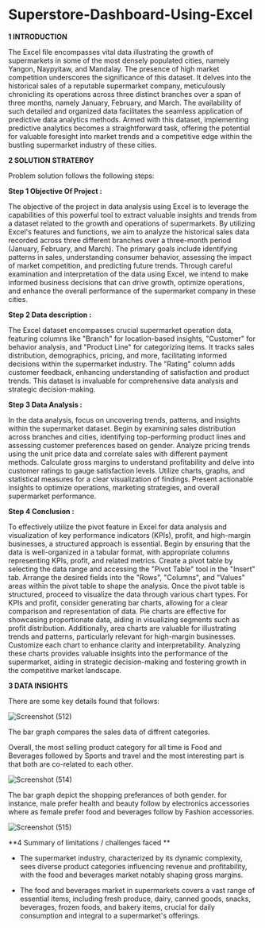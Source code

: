 # Superstore-Dashboard-Using-Excel

**1 INTRODUCTION**

The Excel file encompasses vital data illustrating the growth of supermarkets in some of the most densely populated cities, namely Yangon, Naypyitaw, and Mandalay. The presence of high market competition underscores the significance of this dataset. It delves into the historical sales of a reputable supermarket company, meticulously chronicling its operations across three distinct branches over a span of three months, namely January, February, and March. The availability of such detailed and organized data facilitates the seamless application of predictive data analytics methods. Armed with this dataset, implementing predictive analytics becomes a straightforward task, offering the potential for valuable foresight into market trends and a competitive edge within the bustling supermarket industry of these cities.

**2 SOLUTION STRATERGY** 

Problem solution follows the following steps:

**Step 1 Objective Of Project :**

The objective of the project in data analysis using Excel is to leverage the capabilities of this powerful tool to extract valuable insights and trends from a dataset related to the growth and operations of supermarkets. By utilizing Excel's features and functions, we aim to analyze the historical sales data recorded across three different branches over a three-month period (January, February, and March). The primary goals include identifying patterns in sales, understanding consumer behavior, assessing the impact of market competition, and predicting future trends. Through careful examination and interpretation of the data using Excel, we intend to make informed business decisions that can drive growth, optimize operations, and enhance the overall performance of the supermarket company in these cities.

**Step 2 Data description :**

The Excel dataset encompasses crucial supermarket operation data, featuring columns like "Branch" for location-based insights, "Customer" for behavior analysis, and "Product Line" for categorizing items. It tracks sales distribution, demographics, pricing, and more, facilitating informed decisions within the supermarket industry. The "Rating" column adds customer feedback, enhancing understanding of satisfaction and product trends. This dataset is invaluable for comprehensive data analysis and strategic decision-making.

**Step 3 Data Analysis :**

In the data analysis, focus on uncovering trends, patterns, and insights within the supermarket dataset. Begin by examining sales distribution across branches and cities, identifying top-performing product lines and assessing customer preferences based on gender. Analyze pricing trends using the unit price data and correlate sales with different payment methods. Calculate gross margins to understand profitability and delve into customer ratings to gauge satisfaction levels. Utilize charts, graphs, and statistical measures for a clear visualization of findings. Present actionable insights to optimize operations, marketing strategies, and overall supermarket performance.

**Step 4 Conclusion :**

To effectively utilize the pivot feature in Excel for data analysis and visualization of key performance indicators (KPIs), profit, and high-margin businesses, a structured approach is essential. Begin by ensuring that the data is well-organized in a tabular format, with appropriate columns representing KPIs, profit, and related metrics. Create a pivot table by selecting the data range and accessing the "Pivot Table" tool in the "Insert" tab. Arrange the desired fields into the "Rows", "Columns", and "Values" areas within the pivot table to shape the analysis. Once the pivot table is structured, proceed to visualize the data through various chart types. For KPIs and profit, consider generating bar charts, allowing for a clear comparison and representation of data. Pie charts are effective for showcasing proportionate data, aiding in visualizing segments such as profit distribution. Additionally, area charts are valuable for illustrating trends and patterns, particularly relevant for high-margin businesses. Customize each chart to enhance clarity and interpretability. Analyzing these charts provides valuable insights into the performance of the supermarket, aiding in strategic decision-making and fostering growth in the competitive market landscape.

**3 DATA INSIGHTS** 

There are some key details found that follows:

![Screenshot (512)](https://user-images.githubusercontent.com/129647680/236116972-c736974f-3ed7-4818-9d2a-2247d00fceca.png)

The bar graph compares the sales data of  diffrent categories.

Overall, the most selling product category for all time is Food and Beverages followed by Sports and travel and the most interesting part is that both are co-related to each other.

![Screenshot (514)](https://user-images.githubusercontent.com/129647680/236119192-0a53029e-ecf8-4b90-80b1-954cf1404ca3.png)

The bar graph depict the shopping preferances of both gender. for instance, male prefer health and beauty follow by electronics accessories where as female prefer food and beverages follow by  Fashion accessories.

![Screenshot (515)](https://user-images.githubusercontent.com/129647680/236120340-cab95a5c-1d1a-4987-8f76-8cf2252bae11.png)

**4 Summary of limitations / challenges faced ** 

* The supermarket industry, characterized by its dynamic complexity, sees diverse product categories influencing revenue and profitability, with the food and beverages market notably shaping gross margins.

* The food and beverages market in supermarkets covers a vast range of essential items, including fresh produce, dairy, canned goods, snacks, beverages, frozen foods, and bakery items, crucial for daily consumption and integral to a supermarket's offerings.
